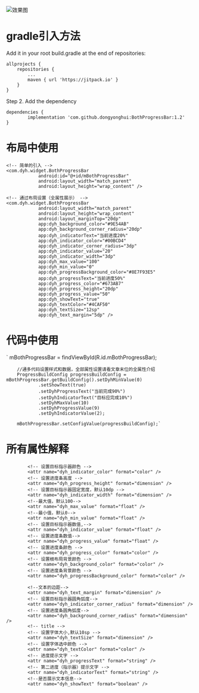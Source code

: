 ![效果图](https://image.goukugogo.com/201912180433082995e547035)
# gradle引入方法
Add it in your root build.gradle at the end of repositories:

	allprojects {
		repositories {
			...
			maven { url 'https://jitpack.io' }
		}
	}
Step 2. Add the dependency

	dependencies {
	        implementation 'com.github.dongyonghui:BothProgressBar:1.2'
	}

# 布局中使用
```
<!-- 简单的引入 -->
<com.dyh.widget.BothProgressBar
            android:id="@+id/mBothProgressBar"
            android:layout_width="match_parent"
            android:layout_height="wrap_content" />

<!-- 通过布局设置（全属性展示） -->
<com.dyh.widget.BothProgressBar
            android:layout_width="match_parent"
            android:layout_height="wrap_content"
            android:layout_marginTop="20dp"
            app:dyh_background_color="#9E54AB"
            app:dyh_background_corner_radius="20dp"
            app:dyh_indicatorText="当前进度20%"
            app:dyh_indicator_color="#00BCD4"
            app:dyh_indicator_corner_radius="3dp"
            app:dyh_indicator_value="20"
            app:dyh_indicator_width="3dp"
            app:dyh_max_value="100"
            app:dyh_min_value="0"
            app:dyh_progressBackground_color="#8E7F93E5"
            app:dyh_progressText="当前进度50%"
            app:dyh_progress_color="#673AB7"
            app:dyh_progress_height="20dp"
            app:dyh_progress_value="50"
            app:dyh_showText="true"
            app:dyh_textColor="#4CAF50"
            app:dyh_textSize="12sp"
            app:dyh_text_margin="5dp" />
```

# 代码中使用
`
mBothProgressBar = findViewById(R.id.mBothProgressBar);

        //通多代码设置样式和数据，全部属性设置请看文章末位的全属性介绍
        ProgressBuildConfig progressBuildConfig = mBothProgressBar.getBuildConfig().setDyhMinValue(0)
                .setShowText(true)
                .setDyhProgressText("当前完成90%")
                .setDyhIndicatorText("目标应完成10%")
                .setDyhMaxValue(10)
                .setDyhProgressValue(9)
                .setDyhIndicatorValue(2);

        mBothProgressBar.setConfigValue(progressBuildConfig);`

# 所有属性解释
```
        <!-- 设置目标指示器颜色 -->
        <attr name="dyh_indicator_color" format="color" />
        <!-- 设置进度条高度 -->
        <attr name="dyh_progress_height" format="dimension" />
        <!-- 设置目标指示器固定宽度，默认10dp -->
        <attr name="dyh_indicator_width" format="dimension" />
        <!--最大值，默认100-->
        <attr name="dyh_max_value" format="float" />
        <!--最小值，默认0-->
        <attr name="dyh_min_value" format="float" />
        <!-- 设置目标指示器数值,-->
        <attr name="dyh_indicator_value" format="float" />
        <!-- 设置进度条数值-->
        <attr name="dyh_progress_value" format="float" />
        <!-- 设置进度条颜色 -->
        <attr name="dyh_progress_color" format="color" />
        <!-- 设置根布局背景颜色 -->
        <attr name="dyh_background_color" format="color" />
        <!-- 设置进度条背景颜色 -->
        <attr name="dyh_progressBackground_color" format="color" />

        <!--文本的边距-->
        <attr name="dyh_text_margin" format="dimension" />
        <!-- 设置目标指示器圆角弧度-->
        <attr name="dyh_indicator_corner_radius" format="dimension" />
        <!-- 设置进度条圆角弧度-->
        <attr name="dyh_background_corner_radius" format="dimension" />
        <!-- title -->
        <!-- 设置字体大小,默认10sp -->
        <attr name="dyh_textSize" format="dimension" />
        <!-- 设置字体选中颜色 -->
        <attr name="dyh_textColor" format="color" />
        <!-- 进度提示文字 -->
        <attr name="dyh_progressText" format="string" />
        <!-- 第二进度（指示器）提示文字 -->
        <attr name="dyh_indicatorText" format="string" />
        <!--是否展示文本信息-->
        <attr name="dyh_showText" format="boolean" />
```
